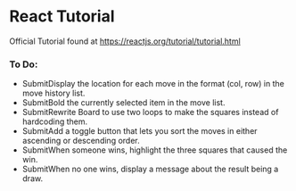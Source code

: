 # React Tutorial

Official Tutorial found at https://reactjs.org/tutorial/tutorial.html

### To Do:
- SubmitDisplay the location for each move in the format (col, row) in the move history list.
- SubmitBold the currently selected item in the move list.
- SubmitRewrite Board to use two loops to make the squares instead of hardcoding them.
- SubmitAdd a toggle button that lets you sort the moves in either ascending or descending order.
- SubmitWhen someone wins, highlight the three squares that caused the win.
- SubmitWhen no one wins, display a message about the result being a draw.
